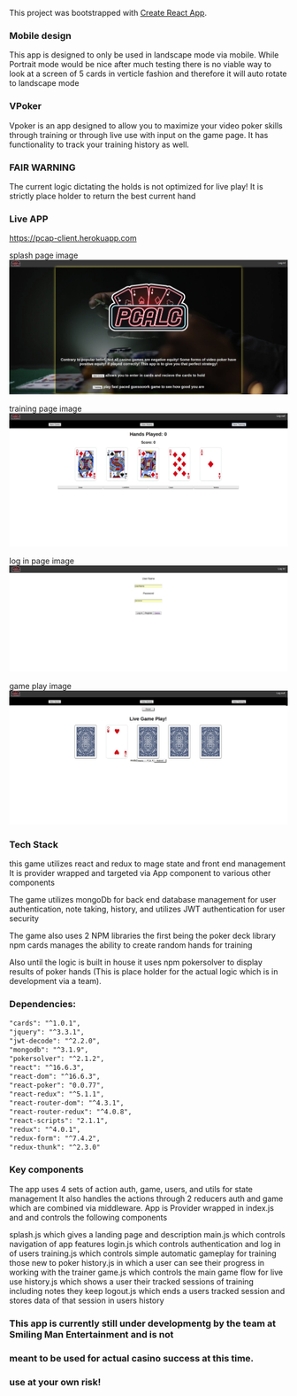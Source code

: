 This project was bootstrapped with [Create React App](https://github.com/facebook/create-react-app).

### Mobile design
This app is designed to only be used in landscape mode via mobile. While Portrait mode would
be nice after much testing there is no viable way to look at a screen of 5 cards in verticle fashion
and therefore it will auto rotate to landscape mode

### VPoker 
Vpoker is an app designed to allow you to maximize your video poker skills through training or through live use with input on the game page. It has functionality to track your training history as well. 

### FAIR WARNING 

The current logic dictating the holds is not optimized for live play! It is strictly place holder to return the best current hand


### Live APP

https://pcap-client.herokuapp.com


splash page image
![alt text](public/images/landing.jpg)


training page image
![alt text](public/images/training.jpg)

log in page image
![alt text](public/images/login.jpg)

game play image
![alt text](public/images/gameplay.jpg)


### Tech Stack

this game utilizes react and redux to mage state and front end management
It is provider wrapped and targeted via App component to various other
components

The game utilizes mongoDb for back end database management for user authentication, note taking, 
history, and utilizes JWT authentication for user security

The game also uses 2 NPM libraries the first being the poker deck library 
npm cards manages the ability to create random hands for training

Also until the logic is built in house it uses npm pokersolver to display
results of poker hands (This is place holder for the actual logic which is 
in development via a team).

### Dependencies:
    "cards": "^1.0.1",
    "jquery": "^3.3.1",
    "jwt-decode": "^2.2.0",
    "mongodb": "^3.1.9",
    "pokersolver": "^2.1.2",
    "react": "^16.6.3",
    "react-dom": "^16.6.3",
    "react-poker": "0.0.77",
    "react-redux": "^5.1.1",
    "react-router-dom": "^4.3.1",
    "react-router-redux": "^4.0.8",
    "react-scripts": "2.1.1",
    "redux": "^4.0.1",
    "redux-form": "^7.4.2",
    "redux-thunk": "^2.3.0"

### Key components

The app uses 4 sets of action auth, game, users, and utils for state management
It also handles the actions through 2 reducers auth and game which are combined 
via middleware.
App is Provider wrapped in index.js and and controls the following components

splash.js which gives a landing page and description
main.js which controls navigation of app features
login.js which controls authentication and log in of users
training.js which controls simple automatic gameplay for training those new to poker
history.js in which a user can see their progress in working with the trainer
game.js which controls the main game flow for live use
history.js which shows a user their tracked sessions of training including notes they keep
logout.js which ends a users tracked session and stores data of that session in users history

### This app is currently still under developmentg by the team at Smiling Man Entertainment and is not 
### meant to be used for actual casino success at this time. 
### use at your own risk!